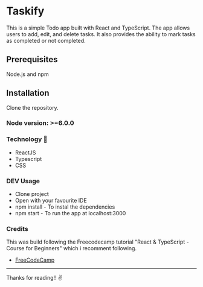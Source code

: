 # Taskify

This is a simple Todo app built with React and TypeScript. The app allows users to add, edit, and delete tasks. It also provides the ability to mark tasks as completed or not completed.

## Prerequisites

Node.js and npm

## Installation

Clone the repository.

### Node version: >=6.0.0

### Technology :wrench:

- ReactJS
- Typescript
- CSS

### DEV Usage

- Clone project
- Open with your favourite IDE
- npm install - To instal the dependencies
- npm start - To run the app at localhost:3000

### Credits

This was build following the Freecodecamp tutorial "React & TypeScript - Course for Beginners" which i recomment following.

- [FreeCodeCamp](https://www.youtube.com/watch?v=FJDVKeh7RJI)

---

Thanks for reading!! :v:
